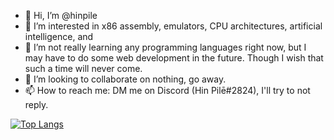- 👋 Hi, I’m @hinpile
- 👀 I’m interested in x86 assembly, emulators, CPU architectures, artificial intelligence, and 
- 🌱 I’m not really learning any programming languages right now, but I may have to do some web development in the future. Though I wish that such a time will never come. 
- 💞️ I’m looking to collaborate on nothing, go away.
- 📫 How to reach me: DM me on Discord (Hin Pilē#2824), I'll try to not reply.

[![Top Langs](https://github-readme-stats.vercel.app/api/top-langs/?username=hinpile)](https://github.com/anuraghazra/github-readme-stats)

<!---
hinpile/hinpile is a ✨ special ✨ repository because its `README.md` (this file) appears on your GitHub profile.
You can click the Preview link to take a look at your changes.
--->
